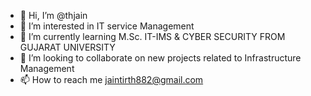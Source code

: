 - 👋 Hi, I’m @thjain
- 👀 I’m interested in IT service Management
- 🌱 I’m currently learning M.Sc. IT-IMS & CYBER SECURITY FROM GUJARAT UNIVERSITY
- 💞️ I’m looking to collaborate on new projects related to Infrastructure Management
- 📫 How to reach me jaintirth882@gmail.com

<!---
thjain/thjain is a ✨ special ✨ repository because its `README.md` (this file) appears on your GitHub profile.
You can click the Preview link to take a look at your changes.
--->
